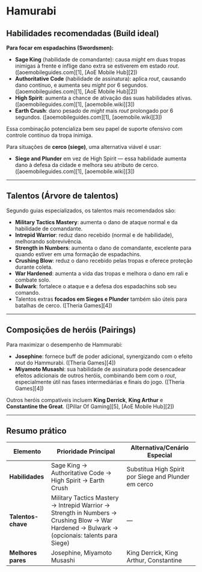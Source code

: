 # Hamurabi

## Habilidades recomendadas (Build ideal)

**Para focar em espadachins (Swordsmen):**

* **Sage King** (habilidade de comandante): causa *might* em duas tropas inimigas à frente e inflige dano extra se estiverem em estado *rout*. ([aoemobileguides.com][1], [AoE Mobile Hub][2])
* **Authoritative Code** (habilidade de assinatura): aplica *rout*, causando dano contínuo, e aumenta seu *might* por 6 segundos. ([aoemobileguides.com][1], [AoE Mobile Hub][2])
* **High Spirit**: aumenta a chance de ativação das suas habilidades ativas. ([aoemobileguides.com][1], [aoemobile.wiki][3])
* **Earth Crush**: dano pesado de *might* mais *rout* prolongado por 6 segundos. ([aoemobileguides.com][1], [aoemobile.wiki][3])

Essa combinação potencializa bem seu papel de suporte ofensivo com controle contínuo da tropa inimiga.

Para situações de **cerco (siege)**, uma alternativa viável é usar:

* **Siege and Plunder** em vez de High Spirit — essa habilidade aumenta dano à defesa da cidade e melhora seu atributo de cerco. ([aoemobileguides.com][1], [aoemobile.wiki][3])

---

## Talentos (Árvore de talentos)

Segundo guias especializados, os talentos mais recomendados são:

* **Military Tactics Mastery**: aumenta o dano de ataque normal e da habilidade de comandante.
* **Intrepid Warrior**: reduz dano recebido (normal e de habilidade), melhorando sobrevivência.
* **Strength in Numbers**: aumenta o dano de comandante, excelente para quando estiver em uma formação de espadachins.
* **Crushing Blow**: reduz o dano recebido pelas tropas e oferece proteção durante coleta.
* **War Hardened**: aumenta a vida das tropas e melhora o dano em rali e combate solo.
* **Bulwark**: fortalece o ataque e a defesa dos espadachins sob seu comando.
* Talentos extras **focados em Sieges e Plunder** também são úteis para batalhas de cerco. ([Theria Games][4])

---

## Composições de heróis (Pairings)

Para maximizar o desempenho de Hammurabi:

* **Josephine**: fornece buff de poder adicional, synergizando com o efeito *rout* do Hammurabi. ([Theria Games][4])
* **Miyamoto Musashi**: sua habilidade de assinatura pode desencadear efeitos adicionais de outros heróis, combinando bem com o *rout*, especialmente útil nas fases intermediárias e finais do jogo. ([Theria Games][4])

Outros heróis compatíveis incluem **King Derrick**, **King Arthur** e **Constantine the Great**. ([Pillar Of Gaming][5], [AoE Mobile Hub][2])

---

## Resumo prático

| Elemento           | Prioridade Principal                                                                                                                         | Alternativa/Cenário Especial                         |
| ------------------ | -------------------------------------------------------------------------------------------------------------------------------------------- | ---------------------------------------------------- |
| **Habilidades**    | Sage King → Authoritative Code → High Spirit → Earth Crush                                                                                   | Substitua High Spirit por Siege and Plunder em cerco |
| **Talentos-chave** | Military Tactics Mastery → Intrepid Warrior → Strength in Numbers → Crushing Blow → War Hardened → Bulwark → (opcionais: talents para Siege) | —                                                    |
| **Melhores pares** | Josephine, Miyamoto Musashi                                                                                                                  | King Derrick, King Arthur, Constantine               |

